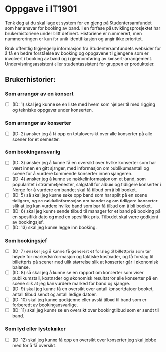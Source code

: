 # Oppgave i IT1901
Tenk deg at du skal lage et system for en gjeng på Studentersamfundet som har ansvar for booking av band.
I en forfase på utviklingsprosjektet har brukerhistoriene under blitt definert.
Historiene er nummerert, men nummereringen er kun for unik identifikasjon og angir ikke prioritet.


Bruk offentlig tilgjengelig informasjon fra Studentersamfundets websider for å få en
bedre forståelse av booking og oppgavene til gjengene som er involvert i booking av
band og i gjennomføring av konsert-arrangement.
Undervisningsassistent eller studentassistent for gruppen er produkteier.

## Brukerhistorier:

### Som arrangør av en konsert
 - [ ] (ID: 1) skal jeg kunne se en liste med hvem som hjelper til med rigging og tekniske oppgaver under konserten.

### Som arrangør av konserter
 - [ ] (ID: 2) ønsker jeg å få opp en totaloversikt over alle konserter på alle scener for et semester.

### Som bookingansvarlig
 - [ ] (ID: 3) ønsker jeg å kunne få en oversikt over hvilke konserter som har vært innen en gitt sjanger, med informasjon om publikumsantall og scene for å vurdere kommende konserter innen sjangeren.
 - [ ] (ID: 4) ønsker jeg å kunne se nøkkelinformasjon om et band, som popularitet i strømmetjenester, salgstall for album og tidligere konserter i Norge for å vurdere om bandet skal få tilbud om å bli booket.
 - [ ] (ID: 5) så skal jeg kunne søke opp band som har spilt på en scene tidligere, og se nøkkelinformasjon om bandet og om tidligere konserter slik at jeg kan vurdere hvilke band som bør få tilbud om å bli booket.
 - [ ] (ID: 6) skal jeg kunne sende tilbud til manager for et band på booking på en spesifikk dato og med en spesifikk pris. Tilbudet skal være godkjent av bookingsjef.
 - [ ] (ID: 13) skal jeg kunne legge inn booking.

### Som bookingsjef
 - [ ] (ID: 7) ønsker jeg å kunne få generert et forslag til billettpris som tar høyde for markedsinformasjon og faktiske kostnader, og få forslag til billettpris på scener med ulik størrelse slik at konserter går i økonomisk balanse.
 - [ ] (ID: 8) så skal jeg å kunne se en rapport om konserter som viser publikumstall, kostnader og økonomisk resultat for alle konserter på en scene slik at jeg kan vurdere marked for band og sjangre.
 - [ ] (ID: 9) skal jeg kunne få en oversikt over antall konsertdatoer booket, antall tilbud sendt og antall ledige datoer.
 - [ ] (ID: 10) skal jeg kunne godkjenne eller avslå tilbud til band som er forberedt av bookingansvarlige.
 - [ ] (ID: 11) skal jeg kunne se en oversikt over bookingtilbud som er sendt til band.

### Som lyd eller lystekniker
 - [ ] (ID: 12) skal jeg kunne få opp en oversikt over konserter jeg skal jobbe med for å få oversikt.
